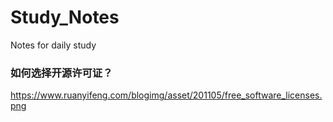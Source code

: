 # Study_Notes
Notes for daily study

### 如何选择开源许可证？
https://www.ruanyifeng.com/blogimg/asset/201105/free_software_licenses.png
